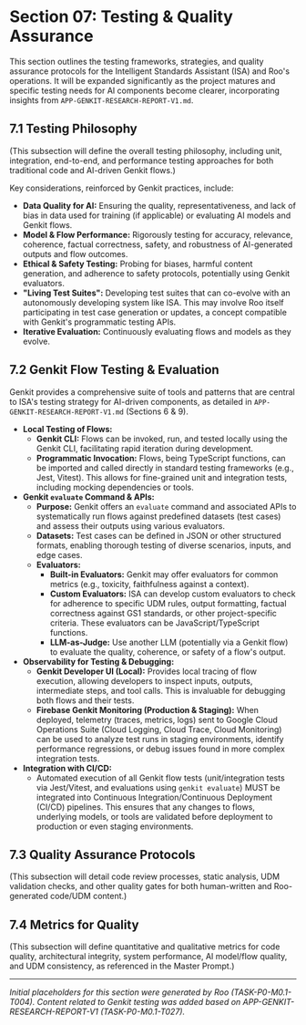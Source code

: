 # Section 07: Testing & Quality Assurance

This section outlines the testing frameworks, strategies, and quality assurance protocols for the Intelligent Standards Assistant (ISA) and Roo's operations. It will be expanded significantly as the project matures and specific testing needs for AI components become clearer, incorporating insights from `APP-GENKIT-RESEARCH-REPORT-V1.md`.

## 7.1 Testing Philosophy

(This subsection will define the overall testing philosophy, including unit, integration, end-to-end, and performance testing approaches for both traditional code and AI-driven Genkit flows.)

Key considerations, reinforced by Genkit practices, include:
- **Data Quality for AI:** Ensuring the quality, representativeness, and lack of bias in data used for training (if applicable) or evaluating AI models and Genkit flows.
- **Model & Flow Performance:** Rigorously testing for accuracy, relevance, coherence, factual correctness, safety, and robustness of AI-generated outputs and flow outcomes.
- **Ethical & Safety Testing:** Probing for biases, harmful content generation, and adherence to safety protocols, potentially using Genkit evaluators.
- **"Living Test Suites":** Developing test suites that can co-evolve with an autonomously developing system like ISA. This may involve Roo itself participating in test case generation or updates, a concept compatible with Genkit's programmatic testing APIs.
- **Iterative Evaluation:** Continuously evaluating flows and models as they evolve.

## 7.2 Genkit Flow Testing & Evaluation

Genkit provides a comprehensive suite of tools and patterns that are central to ISA's testing strategy for AI-driven components, as detailed in `APP-GENKIT-RESEARCH-REPORT-V1.md` (Sections 6 & 9).

- **Local Testing of Flows:**
    - **Genkit CLI:** Flows can be invoked, run, and tested locally using the Genkit CLI, facilitating rapid iteration during development.
    - **Programmatic Invocation:** Flows, being TypeScript functions, can be imported and called directly in standard testing frameworks (e.g., Jest, Vitest). This allows for fine-grained unit and integration tests, including mocking dependencies or tools.
- **Genkit `evaluate` Command & APIs:**
    - **Purpose:** Genkit offers an `evaluate` command and associated APIs to systematically run flows against predefined datasets (test cases) and assess their outputs using various evaluators.
    - **Datasets:** Test cases can be defined in JSON or other structured formats, enabling thorough testing of diverse scenarios, inputs, and edge cases.
    - **Evaluators:**
        - **Built-in Evaluators:** Genkit may offer evaluators for common metrics (e.g., toxicity, faithfulness against a context).
        - **Custom Evaluators:** ISA can develop custom evaluators to check for adherence to specific UDM rules, output formatting, factual correctness against GS1 standards, or other project-specific criteria. These evaluators can be JavaScript/TypeScript functions.
        - **LLM-as-Judge:** Use another LLM (potentially via a Genkit flow) to evaluate the quality, coherence, or safety of a flow's output.
- **Observability for Testing & Debugging:**
    - **Genkit Developer UI (Local):** Provides local tracing of flow execution, allowing developers to inspect inputs, outputs, intermediate steps, and tool calls. This is invaluable for debugging both flows and their tests.
    - **Firebase Genkit Monitoring (Production & Staging):** When deployed, telemetry (traces, metrics, logs) sent to Google Cloud Operations Suite (Cloud Logging, Cloud Trace, Cloud Monitoring) can be used to analyze test runs in staging environments, identify performance regressions, or debug issues found in more complex integration tests.
- **Integration with CI/CD:**
    - Automated execution of all Genkit flow tests (unit/integration tests via Jest/Vitest, and evaluations using `genkit evaluate`) MUST be integrated into Continuous Integration/Continuous Deployment (CI/CD) pipelines. This ensures that any changes to flows, underlying models, or tools are validated before deployment to production or even staging environments.

## 7.3 Quality Assurance Protocols

(This subsection will detail code review processes, static analysis, UDM validation checks, and other quality gates for both human-written and Roo-generated code/UDM content.)

## 7.4 Metrics for Quality

(This subsection will define quantitative and qualitative metrics for code quality, architectural integrity, system performance, AI model/flow quality, and UDM consistency, as referenced in the Master Prompt.)

---
*Initial placeholders for this section were generated by Roo (TASK-P0-M0.1-T004). Content related to Genkit testing was added based on APP-GENKIT-RESEARCH-REPORT-V1 (TASK-P0-M0.1-T027).*